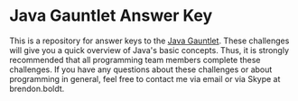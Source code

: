 Java Gauntlet Answer Key
=========================
This is a repository for answer keys to the <a href="https://docs.google.com/document/d/1RffyAFiclA4X60uJa8jg197yj_cESbniukW7LHQpR6k/">Java Gauntlet</a>. These challenges will give you a quick overview of Java's basic concepts. Thus, it is strongly recommended that all programming team members complete these challenges. If you have any questions about these challenges or about programming in general, feel free to contact me via email or via Skype at brendon.boldt.